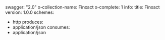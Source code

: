 swagger: "2.0"
x-collection-name: Finxact
x-complete: 1
info:
  title: Finxact
  version: 1.0.0
schemes:
- http
produces:
- application/json
consumes:
- application/json